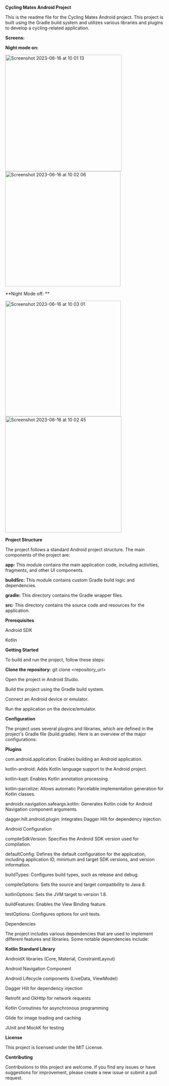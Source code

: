 **Cycling Mates Android Project**

This is the readme file for the Cycling Mates Android project. This project is built using the Gradle build system and utilizes various libraries and plugins to develop a cycling-related application.

**Screens:**

**Night mode on:**

<img width="367" alt="Screenshot 2023-06-16 at 10 01 13" src="https://github.com/puneetdubey1/CyclingMates/assets/123604789/74736420-62e3-4bd1-8af1-8a94a4cc60bc">
<img width="363" alt="Screenshot 2023-06-16 at 10 02 06" src="https://github.com/puneetdubey1/CyclingMates/assets/123604789/6e249322-ca68-4785-bcd5-dc4faf28f9ed">



**Night Mode off: **

<img width="364" alt="Screenshot 2023-06-16 at 10 03 01" src="https://github.com/puneetdubey1/CyclingMates/assets/123604789/e34ecec9-6632-446a-99e6-dd82cbc6a7d1">
<img width="366" alt="Screenshot 2023-06-16 at 10 02 45" src="https://github.com/puneetdubey1/CyclingMates/assets/123604789/d5247d5a-677a-4c07-bcbe-66453497d857">


**Project Structure**

The project follows a standard Android project structure. The main components of the project are:



**app:** This module contains the main application code, including activities, fragments, and other UI components.

**buildSrc:** This module contains custom Gradle build logic and dependencies.

**gradle:** This directory contains the Gradle wrapper files.

**src:** This directory contains the source code and resources for the application.

**Prerequisites**

Android SDK

Kotlin

**Getting Started**

To build and run the project, follow these steps:



**Clone the repository:** git clone <repository_url>

Open the project in Android Studio.

Build the project using the Gradle build system.


Connect an Android device or emulator.

Run the application on the device/emulator.

**Configuration**

The project uses several plugins and libraries, which are defined in the project's Gradle file (build.gradle). Here is an overview of the major configurations:



**Plugins**


com.android.application: Enables building an Android application.

kotlin-android: Adds Kotlin language support to the Android project.

kotlin-kapt: Enables Kotlin annotation processing.

kotlin-parcelize: Allows automatic Parcelable implementation generation for Kotlin classes.

androidx.navigation.safeargs.kotlin: Generates Kotlin code for Android Navigation component arguments.

dagger.hilt.android.plugin: Integrates Dagger Hilt for dependency injection.

Android Configuration

compileSdkVersion: Specifies the Android SDK version used for compilation.

defaultConfig: Defines the default configuration for the application, including application ID, minimum and target SDK versions, and version information.

buildTypes: Configures build types, such as release and debug.

compileOptions: Sets the source and target compatibility to Java 8.

kotlinOptions: Sets the JVM target to version 1.8.

buildFeatures: Enables the View Binding feature.

testOptions: Configures options for unit tests.

Dependencies

The project includes various dependencies that are used to implement different features and libraries. Some notable dependencies include:



**Kotlin Standard Library**

AndroidX libraries (Core, Material, ConstraintLayout)

Android Navigation Component


Android Lifecycle components (LiveData, ViewModel)

Dagger Hilt for dependency injection

Retrofit and OkHttp for network requests

Kotlin Coroutines for asynchronous programming

Glide for image loading and caching

JUnit and MockK for testing



**License**

This project is licensed under the MIT License.



**Contributing**

Contributions to this project are welcome. If you find any issues or have suggestions for improvement, please create a new issue or submit a pull request.
